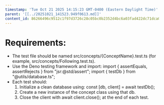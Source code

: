 ```yaml
---
timestamp: 'Tue Oct 21 2025 14:15:23 GMT-0400 (Eastern Daylight Time)'
parent: '[[../20251021_141523.949f0613.md]]'
content_id: 86266496c9512c1f97d3726c28c05bc0b2352d4bc6a03fad422dc71dca08e9ab
---
```


# Requirements:

* The test file should be named src/concepts/{ConceptName}.test.ts (for example, src/concepts/Following.test.ts).
* Use the Deno testing framework and import:
  import { assertEquals, assertRejects } from "jsr:@std/assert";
  import { testDb } from "@utils/database.ts";
* Each test should:
  1. Initialize a clean database using: const \[db, client] = await testDb();
  2. Create a new instance of the concept class using that db.
  3. Close the client with await client.close(); at the end of each test.
